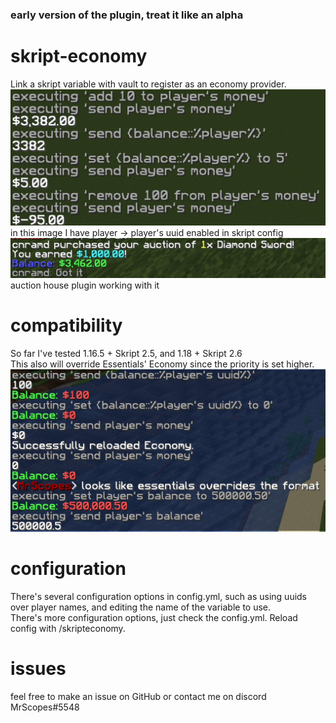 ### early version of the plugin, treat it like an alpha

# skript-economy
Link a skript variable with vault to register as an economy provider.![img.png](img.png) in this image I have player -> player's uuid enabled in skript config ![img_1.png](img_1.png) auction house plugin working with it


# compatibility
So far I've tested 1.16.5 + Skript 2.5, and 1.18 + Skript 2.6\
This also will override Essentials' Economy since the priority is set higher.![img_2.png](img_2.png)

# configuration
There's several configuration options in config.yml, such as using uuids over player names, and editing the name of the variable to use.\
There's more configuration options, just check the config.yml. Reload config with /skripteconomy.

# issues
feel free to make an issue on GitHub or contact me on discord MrScopes#5548